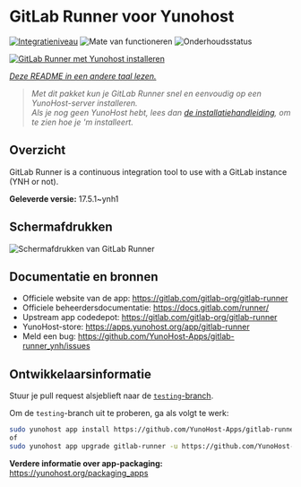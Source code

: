 <!--
NB: Deze README is automatisch gegenereerd door <https://github.com/YunoHost/apps/tree/master/tools/readme_generator>
Hij mag NIET handmatig aangepast worden.
-->

# GitLab Runner voor Yunohost

[![Integratieniveau](https://dash.yunohost.org/integration/gitlab-runner.svg)](https://ci-apps.yunohost.org/ci/apps/gitlab-runner/) ![Mate van functioneren](https://ci-apps.yunohost.org/ci/badges/gitlab-runner.status.svg) ![Onderhoudsstatus](https://ci-apps.yunohost.org/ci/badges/gitlab-runner.maintain.svg)

[![GitLab Runner met Yunohost installeren](https://install-app.yunohost.org/install-with-yunohost.svg)](https://install-app.yunohost.org/?app=gitlab-runner)

*[Deze README in een andere taal lezen.](./ALL_README.md)*

> *Met dit pakket kun je GitLab Runner snel en eenvoudig op een YunoHost-server installeren.*  
> *Als je nog geen YunoHost hebt, lees dan [de installatiehandleiding](https://yunohost.org/install), om te zien hoe je 'm installeert.*

## Overzicht

GitLab Runner is a continuous integration tool to use with a GitLab instance (YNH or not).


**Geleverde versie:** 17.5.1~ynh1

## Schermafdrukken

![Schermafdrukken van GitLab Runner](./doc/screenshots/ci-cd-test-deploy-illustration_2x.png)

## Documentatie en bronnen

- Officiele website van de app: <https://gitlab.com/gitlab-org/gitlab-runner>
- Officiele beheerdersdocumentatie: <https://docs.gitlab.com/runner/>
- Upstream app codedepot: <https://gitlab.com/gitlab-org/gitlab-runner>
- YunoHost-store: <https://apps.yunohost.org/app/gitlab-runner>
- Meld een bug: <https://github.com/YunoHost-Apps/gitlab-runner_ynh/issues>

## Ontwikkelaarsinformatie

Stuur je pull request alsjeblieft naar de [`testing`-branch](https://github.com/YunoHost-Apps/gitlab-runner_ynh/tree/testing).

Om de `testing`-branch uit te proberen, ga als volgt te werk:

```bash
sudo yunohost app install https://github.com/YunoHost-Apps/gitlab-runner_ynh/tree/testing --debug
of
sudo yunohost app upgrade gitlab-runner -u https://github.com/YunoHost-Apps/gitlab-runner_ynh/tree/testing --debug
```

**Verdere informatie over app-packaging:** <https://yunohost.org/packaging_apps>
